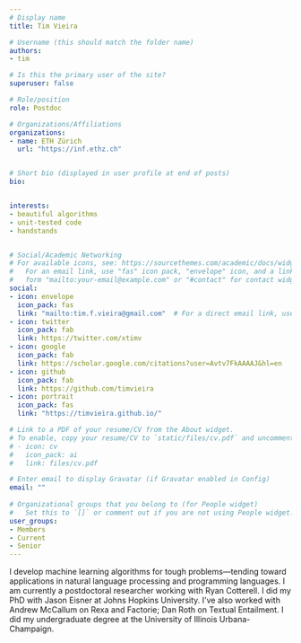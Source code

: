```yaml
---
# Display name
title: Tim Vieira

# Username (this should match the folder name)
authors:
- tim

# Is this the primary user of the site?
superuser: false

# Role/position
role: Postdoc

# Organizations/Affiliations
organizations:
- name: ETH Zürich
  url: "https://inf.ethz.ch"


# Short bio (displayed in user profile at end of posts)
bio: 


interests:
- beautiful algorithms
- unit-tested code
- handstands


# Social/Academic Networking
# For available icons, see: https://sourcethemes.com/academic/docs/widgets/#icons
#   For an email link, use "fas" icon pack, "envelope" icon, and a link in the
#   form "mailto:your-email@example.com" or "#contact" for contact widget.
social:
- icon: envelope
  icon_pack: fas
  link: "mailto:tim.f.vieira@gmail.com"  # For a direct email link, use "mailto:test@example.org".
- icon: twitter
  icon_pack: fab
  link: https://twitter.com/xtimv
- icon: google
  icon_pack: fab
  link: https://scholar.google.com/citations?user=Avtv7FkAAAAJ&hl=en
- icon: github
  icon_pack: fab
  link: https://github.com/timvieira
- icon: portrait
  icon_pack: fas
  link: "https://timvieira.github.io/"

# Link to a PDF of your resume/CV from the About widget.
# To enable, copy your resume/CV to `static/files/cv.pdf` and uncomment the lines below.  
# - icon: cv
#   icon_pack: ai
#   link: files/cv.pdf 

# Enter email to display Gravatar (if Gravatar enabled in Config)
email: ""
  
# Organizational groups that you belong to (for People widget)
#   Set this to `[]` or comment out if you are not using People widget.  
user_groups:
- Members
- Current
- Senior
---
```


I develop machine learning algorithms for tough problems—tending toward applications in natural language processing and programming languages. I am currently a postdoctoral researcher working with Ryan Cotterell. I did my PhD with Jason Eisner at Johns Hopkins University. I've also worked with Andrew McCallum on Rexa and Factorie; Dan Roth on Textual Entailment. I did my undergraduate degree at the University of Illinois Urbana-Champaign.

<!-- Tim develops machine learning algorithms for tough problems—tending toward applications in natural language processing and programming languages.
When he's not in front of a whiteboard or computer, he's probably climbing things, walking around on his hands, or hanging out with Hanna Wallach and [@maia.the.pomsky](@maia.the.pomsky). -->


